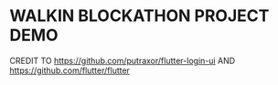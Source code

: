 # WALKIN BLOCKATHON PROJECT DEMO

CREDIT TO https://github.com/putraxor/flutter-login-ui AND https://github.com/flutter/flutter



